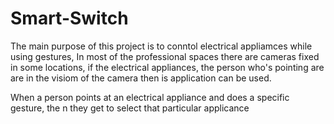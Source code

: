 # Smart-Switch
  
The main purpose of this project is to conntol electrical appliamces while using gestures, In most of the professional spaces there are cameras fixed in some locations, if the electrical appliances, the person who's pointing are are in the visiom of the camera then is application can be used.


When a person points at an electrical appliance and does a specific gesture, the n they get to select that particular applicance
